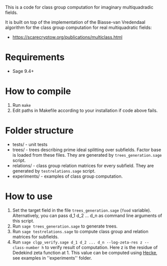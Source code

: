 This is a code for class group computation for imaginary multiquadradic fields.

It is built on top of the implementation of the Biasse-van Vredendaal algorithm for the class group computation for real multiquadratic fields:
* https://scarecryptow.org/publications/multiclass.html

# Requirements
* Sage 9.4+

# How to compile
1. Run ```make```
2. Edit paths in Makefile according to your installation if code above fails.

# Folder structure
* tests/ - unit tests
* trees/ - trees describing prime ideal splitting over subfields. Factor base is loaded from these files. They are generated by ```trees_generation.sage``` script.
* relations/ - class group relation matrices for every subfield. They are generated by ```testrelations.sage``` script.
* experiments/ - examples of class group computation.

# How to use
1. Set the target field in the file ```trees_generation.sage``` (```food``` variable). Alternatively, you can pass d_1 d_2 ... d_n as command line arguments of this script.
2. Run ```sage trees_generation.sage``` to generate trees.
3. Run ```sage testrelations.sage``` to compute class group and relation matrices for subfields.
4. Run ```sage clgp_verify.sage d_1 d_2 ... d_n --log-zeta-res z --class-number h``` to verify result of computation. Here z is the residue of Dedekind zeta function at 1. This value can be computed using [Hecke](https://www.thofma.com/Hecke.jl/dev/), see examples in ''experiments'' folder.